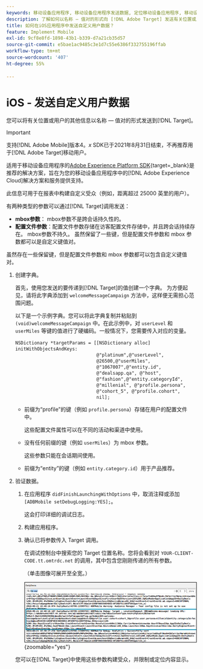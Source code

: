 ```yaml
---
keywords: 移动设备应用程序, 移动设备应用程序发送数据, 定位移动设备应用程序, 移动设备自定义用户数据, 移动设备应用程序自定义数据
description: 了解如何以名称 — 值对的形式向 [!DNL Adobe Target] 发送有关位置或用户的其他信息，以帮助您构建自定义受众。
title: 如何在iOS应用程序中发送自定义用户数据？
feature: Implement Mobile
exl-id: 9cf8e8fd-1898-43b1-b339-d7a21cb35d57
source-git-commit: e5bae1ac9485c3e1d7c55e6386f332755196ffab
workflow-type: tm+mt
source-wordcount: '407'
ht-degree: 55%

---
```


# iOS - 发送自定义用户数据

您可以将有关位置或用户的其他信息以名称 — 值对的形式发送到[!DNL Target]。

>[!IMPORTANT]
>
>支持[!DNL Adobe Mobile]版本4。*x* SDK已于2021年8月31日结束，不再推荐用于[!DNL Adobe Target]移动用户。
>
>适用于移动设备应用程序的[Adobe Experience Platform SDK](https://developer.adobe.com/client-sdks/documentation/){target=_blank}是推荐的解决方案，旨在为您的移动设备应用程序中的[!DNL Adobe Experience Cloud]解决方案和服务提供支持。

此信息可用于在报表中构建自定义受众（例如，距离超过 25000 英里的用户）。

有两种类型的参数可以通过[!DNL Target]调用发送：

* **mbox参数**： mbox参数不是跨会话持久性的。
* **配置文件参数**：配置文件参数存储在访客配置文件存储中，并且跨会话持续存在。 mbox参数不持久。 虽然保留了一些键，但是配置文件参数和 mbox 参数都可以是自定义键值对。

虽然存在一些保留键，但是配置文件参数和 mbox 参数都可以包含自定义键值对。

1. 创建字典。

   首先，使用您发送的要传递到[!DNL Target]的值创建一个字典。 为方便起见，请将此字典添加到 `welcomeMessageCampaign` 方法中，这样便无需担心范围问题。

   以下是一个示例字典。您可以将此字典复制并粘贴到 `(void)welcomeMessageCampaign` 中。在此示例中，对 `userLevel` 和 `userMiles` 等键的值进行了硬编码。一般情况下，您需要传入对应的变量。

   ```
   NSDictionary *targetParams = [[NSDictionary alloc] initWithObjectsAndKeys: 
                                 @"platinum",@"userLevel", 
                                 @26500,@"userMiles", 
                                 @"1067007",@"entity.id", 
                                 @"dealsapp.qa", @"host", 
                                 @"fashion",@"entity.categoryId", 
                                 @"millenial", @"profile.persona", 
                                 @"cohort_5", @"profile.cohort", 
                                 nil];
   ```

   * 前缀为“profile”的键（例如 `profile.persona`）存储在用户的配置文件中。

     这些配置文件属性可以在不同的活动和渠道中使用。

   * 没有任何前缀的键（例如 `userMiles`）为 mbox 参数。

     这些参数只能在会话期间使用。

   * 前缀为“entity”的键（例如 `entity.category.id`）用于产品推荐。

1. 验证数据。
   1. 在应用程序 `didFinishLaunchingWithOptions` 中，取消注释或添加 `[ADBMobile setDebugLogging:YES];`。

      这会打印详细的调试日志。
   1. 构建应用程序。
   1. 确认已将参数传入 Target 调用。

      在调试控制台中搜索您的 Target 位置名称。您将会看到对 `YOUR-CLIENT-CODE.tt.omtrdc.net` 的调用，其中包含您刚刚传递的所有参数。

      （单击图像可展开至全宽。）

      ![调试控制台中的Target位置](/help/dev/implement/mobile/assets/mobile-debug.png "调试控制台中的Target位置"){zoomable="yes"}

   您可以在[!DNL Target]中使用这些参数构建受众，并限制或定位内容显示。
